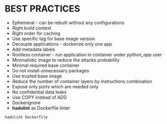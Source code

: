 # BEST PRACTICES
- Ephemeral - can be rebuilt without any configurations
- Right build context
- Right order for caching
- Use specific tag for base image version
- Decouple applications - dockerize only one app
- Add metadata labels
- Rootless container - run application in container under *python_app* user
- Minimalistic image to reduce the attacks probability
- Minimal required base container
- Do not install unnecessary packages
- Use trusted base image
- Reduce the number of container layers by instructions combination
- Expose only ports which are needed only
- No confidential data leaks
- Use COPY instead of ADD
- Dockerignore
- **hadolint** as Dockerfile linter
```
hadolint Dockerfile
```